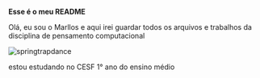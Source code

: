 **Esse é o meu README**

 Olá, eu sou o Marllos e aqui irei guardar todos
 os arquivos e trabalhos da disciplina de 
 pensamento computacional
 
 ![springtrapdance](https://tenor.com/oIDGZz7dv2C.gif)

 estou estudando no CESF 1° ano do ensino médio 

 
